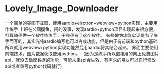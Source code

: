 # Lovely_Image_Downloader
一个简单的美图下载器，使用aardio+electron+webview+python实现，主要用作练手
上班在公司摸鱼，闲的没事，发现aardio+python项目实现起来很方便，打算随便做一个软件练练手，于是便有了这个软件。
有些地方功能实现是为了练手而写的，其实光纯aardio编写也可以完成功能，但是由于有前端和python基础所以就用webview+python实现功能然后用aardio将其结合起来。
界面主要使用前端技术，图片数据获取使用python。
（因为是练手所以直接用的网上免费图片api，就没去做爬数据的功能，可能未来api会失效，有需求的朋友可以自行修改api或者重写python代码就行）
